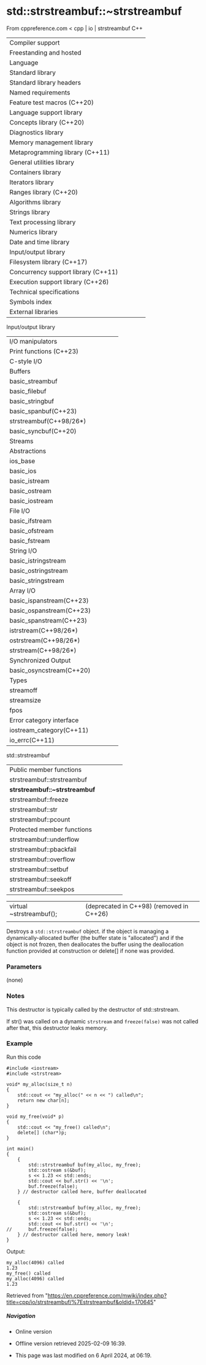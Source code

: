 # std::strstreambuf::~strstreambuf

From cppreference.com
< cpp‎ | io‎ | strstreambuf
C++

|  |  |  |  |  |
| --- | --- | --- | --- | --- |
| Compiler support | | | | |
| Freestanding and hosted | | | | |
| Language | | | | |
| Standard library | | | | |
| Standard library headers | | | | |
| Named requirements | | | | |
| Feature test macros (C++20) | | | | |
| Language support library | | | | |
| Concepts library (C++20) | | | | |
| Diagnostics library | | | | |
| Memory management library | | | | |
| Metaprogramming library (C++11) | | | | |
| General utilities library | | | | |
| Containers library | | | | |
| Iterators library | | | | |
| Ranges library (C++20) | | | | |
| Algorithms library | | | | |
| Strings library | | | | |
| Text processing library | | | | |
| Numerics library | | | | |
| Date and time library | | | | |
| Input/output library | | | | |
| Filesystem library (C++17) | | | | |
| Concurrency support library (C++11) | | | | |
| Execution support library (C++26) | | | | |
| Technical specifications | | | | |
| Symbols index | | | | |
| External libraries | | | | |

Input/output library

|  |  |  |  |  |
| --- | --- | --- | --- | --- |
| I/O manipulators | | | | |
| Print functions (C++23) | | | | |
| C-style I/O | | | | |
| Buffers | | | | |
| basic_streambuf | | | | |
| basic_filebuf | | | | |
| basic_stringbuf | | | | |
| basic_spanbuf(C++23) | | | | |
| strstreambuf(C++98/26\*) | | | | |
| basic_syncbuf(C++20) | | | | |
| Streams | | | | |
| Abstractions | | | | |
| ios_base | | | | |
| basic_ios | | | | |
| basic_istream | | | | |
| basic_ostream | | | | |
| basic_iostream | | | | |
| File I/O | | | | |
| basic_ifstream | | | | |
| basic_ofstream | | | | |
| basic_fstream | | | | |
| String I/O | | | | |
| basic_istringstream | | | | |
| basic_ostringstream | | | | |
| basic_stringstream | | | | |
| Array I/O | | | | |
| basic_ispanstream(C++23) | | | | |
| basic_ospanstream(C++23) | | | | |
| basic_spanstream(C++23) | | | | |
| istrstream(C++98/26\*) | | | | |
| ostrstream(C++98/26\*) | | | | |
| strstream(C++98/26\*) | | | | |
| Synchronized Output | | | | |
| basic_osyncstream(C++20) | | | | |
| Types | | | | |
| streamoff | | | | |
| streamsize | | | | |
| fpos | | | | |
| Error category interface | | | | |
| iostream_category(C++11) | | | | |
| io_errc(C++11) | | | | |

std::strstreambuf

|  |  |  |  |  |
| --- | --- | --- | --- | --- |
| Public member functions | | | | |
| strstreambuf::strstreambuf | | | | |
| ****strstreambuf::~strstreambuf**** | | | | |
| strstreambuf::freeze | | | | |
| strstreambuf::str | | | | |
| strstreambuf::pcount | | | | |
| Protected member functions | | | | |
| strstreambuf::underflow | | | | |
| strstreambuf::pbackfail | | | | |
| strstreambuf::overflow | | | | |
| strstreambuf::setbuf | | | | |
| strstreambuf::seekoff | | | | |
| strstreambuf::seekpos | | | | |

|  |  |  |
| --- | --- | --- |
| virtual ~strstreambuf(); |  | (deprecated in C++98)  (removed in C++26) |
|  |  |  |

Destroys a `std::strstreambuf` object. if the object is managing a dynamically-allocated buffer (the buffer state is "allocated") and if the object is not frozen, then deallocates the buffer using the deallocation function provided at construction or delete[] if none was provided.

### Parameters

(none)

### Notes

This destructor is typically called by the destructor of std::strstream.

If str() was called on a dynamic `strstream` and `freeze(false)` was not called after that, this destructor leaks memory.

### Example

Run this code

```
#include <iostream>
#include <strstream>
 
void* my_alloc(size_t n)
{
    std::cout << "my_alloc(" << n << ") called\n";
    return new char[n];
}
 
void my_free(void* p)
{
    std::cout << "my_free() called\n";
    delete[] (char*)p;
}
 
int main()
{
    {
        std::strstreambuf buf(my_alloc, my_free);
        std::ostream s(&buf);
        s << 1.23 << std::ends;
        std::cout << buf.str() << '\n';
        buf.freeze(false);
    } // destructor called here, buffer deallocated
 
    {
        std::strstreambuf buf(my_alloc, my_free);
        std::ostream s(&buf);
        s << 1.23 << std::ends;
        std::cout << buf.str() << '\n';
//      buf.freeze(false);
    } // destructor called here, memory leak!
}

```

Output:

```
my_alloc(4096) called
1.23
my_free() called
my_alloc(4096) called
1.23

```

Retrieved from "<https://en.cppreference.com/mwiki/index.php?title=cpp/io/strstreambuf/%7Estrstreambuf&oldid=170645>"

##### Navigation

- Online version
- Offline version retrieved 2025-02-09 16:39.

- This page was last modified on 6 April 2024, at 06:19.